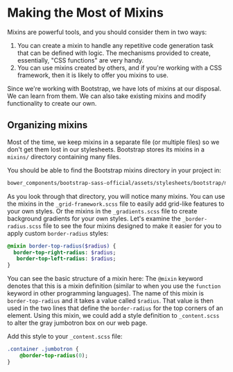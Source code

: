 # Making the Most of Mixins

Mixins are powerful tools, and you should consider them in two ways:

1.  You can create a mixin to handle any repetitive code generation task that can be defined with logic. The mechanisms provided to create, essentially, "CSS functions" are very handy.
2.  You can use mixins created by others, and if you're working with a CSS framework, then it is likely to offer you mixins to use.

Since we're working with Bootstrap, we have lots of mixins at our disposal. We can learn from them. We can also take existing mixins and modify functionality to create our own.

## Organizing mixins
Most of the time, we keep mixins in a separate file (or multiple files) so we don't get them lost in our stylesheets. Bootstrap stores its mixins in a `mixins/` directory containing many files.

You should be able to find the Bootstrap mixins directory in your project in:

```bash
bower_components/bootstrap-sass-official/assets/stylesheets/bootstrap/mixins/
```

As you look through that directory, you will notice many mixins. You can use the mixins in the `_grid-framework.scss` file to easily add grid-like features to your own styles. Or the mixins in the `_gradients.scss` file to create background gradients for your own styles. Let's examine the `_border-radius.scss` file to see the four mixins designed to make it easier for you to apply custom `border-radius` styles:

```sass
@mixin border-top-radius($radius) {
  border-top-right-radius: $radius;
   border-top-left-radius: $radius;
}
```

You can see the basic structure of a mixin here: The `@mixin` keyword denotes that this is a mixin definition (similar to when you use the `function` keyword in other programming languages). The name of this mixin is `border-top-radius` and it takes a value called `$radius`. That value is then used in the two lines that define the `border-radius` for the top corners of an element. Using this mixin, we could add a style definition to `_content.scss` to alter the gray jumbotron box on our web page. 

Add this style to your `_content.scss` file:

```sass
.container .jumbotron {
    @border-top-radius(0);
}
```
